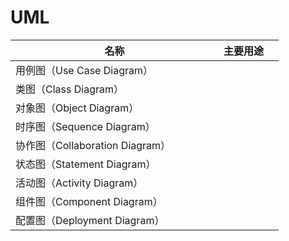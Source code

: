 # UML



<table><thead><tr><th width="317">名称</th><th>主要用途</th><th></th></tr></thead><tbody><tr><td>用例图（Use Case Diagram）</td><td></td><td></td></tr><tr><td>类图（Class Diagram）</td><td></td><td></td></tr><tr><td>对象图（Object Diagram）</td><td></td><td></td></tr><tr><td>时序图（Sequence Diagram）</td><td></td><td></td></tr><tr><td>协作图（Collaboration Diagram）</td><td></td><td></td></tr><tr><td>状态图（Statement Diagram）</td><td></td><td></td></tr><tr><td>活动图（Activity Diagram）</td><td></td><td></td></tr><tr><td>组件图（Component Diagram）</td><td></td><td></td></tr><tr><td>配置图（Deployment Diagram）</td><td></td><td></td></tr></tbody></table>

